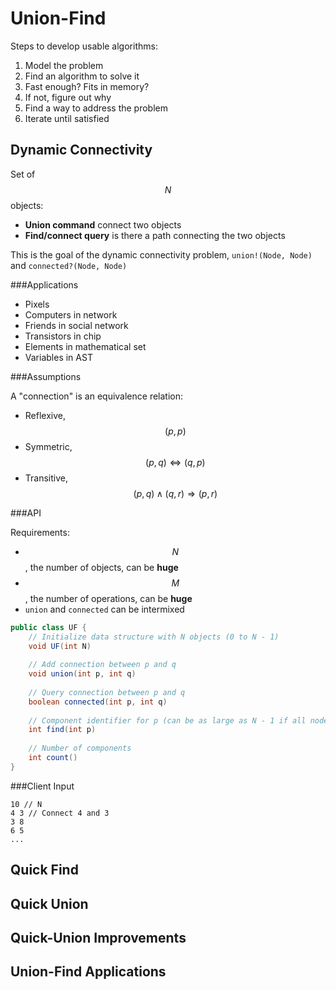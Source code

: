 Union-Find
==========

Steps to develop usable algorithms:

1. Model the problem
2. Find an algorithm to solve it
3. Fast enough? Fits in memory?
4. If not, figure out why
5. Find a way to address the problem
6. Iterate until satisfied

Dynamic Connectivity
--------------------

Set of $$N$$ objects:

* **Union command** connect two objects
* **Find/connect query** is there a path connecting the two objects

This is the goal of the dynamic connectivity problem, `union!(Node, Node)` and `connected?(Node, Node)`

###Applications

* Pixels
* Computers in network
* Friends in social network
* Transistors in chip
* Elements in mathematical set
* Variables in AST

###Assumptions

A "connection" is an equivalence relation:

* Reflexive, $$(p, p)$$
* Symmetric, $$(p, q) \Leftrightarrow (q, p)$$
* Transitive, $$(p, q) \land (q, r) \Rightarrow (p, r)$$

###API

Requirements:

* $$N$$, the number of objects, can be **huge**
* $$M$$, the number of operations, can be **huge**
* `union` and `connected` can be intermixed

```java
public class UF {
    // Initialize data structure with N objects (0 to N - 1)
    void UF(int N)
    
    // Add connection between p and q
    void union(int p, int q)
    
    // Query connection between p and q
    boolean connected(int p, int q)
    
    // Component identifier for p (can be as large as N - 1 if all nodes are disconnected)
    int find(int p)
    
    // Number of components
    int count()
}
```

###Client Input

```
10 // N
4 3 // Connect 4 and 3
3 8
6 5
...

```

Quick Find
----------

Quick Union
-----------

Quick-Union Improvements
------------------------

Union-Find Applications
-----------------------
